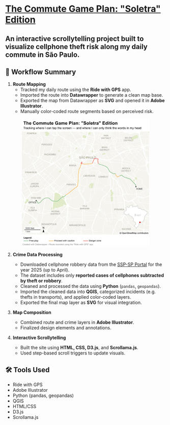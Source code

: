 # [The Commute Game Plan: "Soletra" Edition](https://giovannacbs.github.io/Lede-Project-1/)
An interactive scrollytelling project built to visualize cellphone theft risk along my daily commute in São Paulo.
---

## 📍 Workflow Summary

1. **Route Mapping**
   - Tracked my daily route using the **Ride with GPS** app.
   - Imported the route into **Datawrapper** to generate a clean map base.
   - Exported the map from Datawrapper as **SVG** and opened it in **Adobe Illustrator**.
   - Manually color-coded route segments based on perceived risk.

<p align="center">
    <img src="Map-Images/map.jpeg" width="400">
</p>

2. **Crime Data Processing**
   - Downloaded cellphone robbery data from the [SSP-SP Portal](https://www.ssp.sp.gov.br/Estatistica/Consulta.aspx) for the year 2025 (up to April).  
   - The dataset includes only **reported cases of cellphones subtracted by theft or robbery**.
   - Cleaned and processed the data using **Python** (`pandas`, `geopandas`).
   - Imported the cleaned data into **QGIS**, categorized incidents (e.g. thefts in transports), and applied color-coded layers.
   - Exported the final map layer as **SVG** for visual integration.

5. **Map Composition**
   - Combined route and crime layers in **Adobe Illustrator**.
   - Finalized design elements and annotations.

6. **Interactive Scrollytelling**
   - Built the site using **HTML, CSS, D3.js**, and **Scrollama.js**.
   - Used step-based scroll triggers to update visuals.

## 🛠️ Tools Used

- Ride with GPS  
- Adobe Illustrator  
- Python (pandas, geopandas)  
- QGIS  
- HTML/CSS  
- D3.js  
- Scrollama.js


